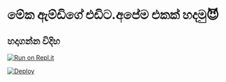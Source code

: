 # මේක ඇම්ඩිගේ එඩිට.අපේම එකක් හදමු😈

## හදාගන්න විදිහ

[![Run on Repl.it](https://repl.it/badge/github/phaticusthiccy/WhatsAsenaDuplicated)](https://repl.it/@phaticusthiccy/WhatsAsena-QR)

[![Deploy](https://www.herokucdn.com/deploy/button.svg)](https://replit.com/@BlackAmda/Queen-Amdi-QR-Code)


